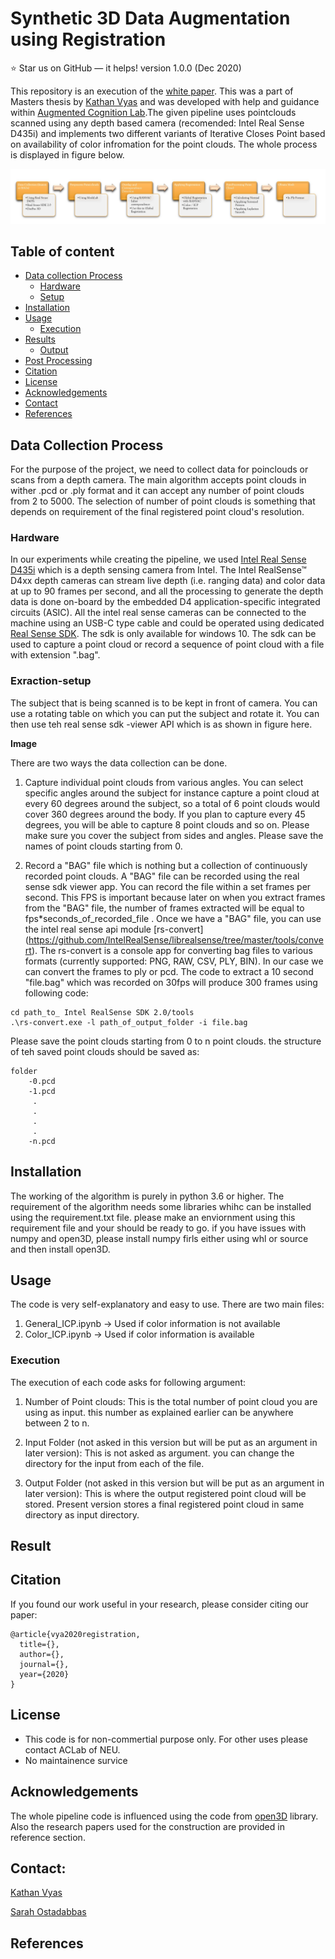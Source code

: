
# Synthetic 3D Data Augmentation using Registration

:star: Star us on GitHub — it helps!
version 1.0.0 (Dec 2020)


This repository is an execution of the [white paper](https://web.northeastern.edu/ostadabbas/). This was a part of Masters thesis by [Kathan Vyas](vyas.k@northeastern.edu) and was developed with help and guidance within [Augmented Cognition Lab](https://web.northeastern.edu/ostadabbas/).The given pipeline uses pointclouds scanned using any depth based camera (recomended: Intel Real Sense D435i) and implements two different variants of Iterative Closes Point based on availability of color infromation for the point clouds. The whole process is displayed in figure below.

![image](images/mesh_process.JPG)


## Table of content

- [Data collection Process](##data-collection-process)
    - [Hardware](###hardware)
    - [Setup](###Exraction-setup)
- [Installation](##Installation)
- [Usage](##Usage)
    - [Execution](###Execution)
- [Results](##Result)
    - [Output](###Output)
- [Post Processing](##Post-Processing)
- [Citation](##Citation)
- [License](##license)
- [Acknowledgements](##Acknowledgements)
- [Contact](##Contact) 
- [References](##References) 

## Data Collection Process

For the purpose of the project, we need to collect data for poinclouds or scans from a depth camera. The main algorithm accepts point clouds in wither .pcd or .ply format and it can accept any number of point clouds from 2 to 5000. The selection of number of point clouds is something that depends on requirement of the final registered point cloud's resolution.

### Hardware

In our experiments while creating the pipeline, we used [Intel Real Sense D435i](https://www.intelrealsense.com/) which is a depth sensing camera from Intel. The Intel RealSense™ D4xx depth cameras can stream live depth (i.e. ranging data) and color data at up to 90 frames per second, and all the processing to generate the depth data is done on-board by the embedded D4 application-specific integrated circuits (ASIC). All the intel real sense cameras can be connected to the machine using an USB-C type cable and could be operated using dedicated [Real Sense SDK](https://www.intelrealsense.com/sdk-2/). The sdk is only available for windows 10. The sdk can be used to capture a point cloud or record a sequence of point cloud with a file with extension ".bag". 

### Exraction-setup

The subject that is being scanned is to be kept in front of camera. You can use a rotating table on which you can put the subject and rotate it. You can then use teh real sense sdk -viewer API which is as shown in figure here.

**Image**

There are two ways the data collection can be done. 

1. Capture individual point clouds from various angles. You can select specific angles around the subject for instance capture a point cloud at every 60 degrees around the subject, so a total of 6 point clouds would cover 360 degrees around the body. If you plan to capture every 45 degrees, you will be able to capture 8 point clouds and so on. Please make sure you cover the subject from sides and angles. Please save the names of point clouds starting from 0. 

2. Record a "BAG" file which is nothing but a collection of continuously recorded point clouds. A "BAG" file can be recorded using the real sense sdk viewer app. You can record the file within a set frames per second. This FPS is important because later on when you extract frames from the "BAG" file, the number of frames extracted will be equal to fps*seconds_of_recorded_file . Once we have a "BAG" file, you can use the intel real sense api module [rs-convert] (https://github.com/IntelRealSense/librealsense/tree/master/tools/convert). The rs-convert is a console app for converting bag files to various formats (currently supported: PNG, RAW, CSV, PLY, BIN). In our case we can convert the frames to ply or pcd. The code to extract a  10 second "file.bag" which was recorded on 30fps will produce 300 frames using following code:


```
cd path_to_ Intel RealSense SDK 2.0/tools
.\rs-convert.exe -l path_of_output_folder -i file.bag
```

Please save the point clouds starting from 0 to n point clouds. the structure of teh saved point clouds should be saved as:


```
folder
    -0.pcd
    -1.pcd
     .
     .
     .
     .
    -n.pcd
```

## Installation

The working of the algorithm is purely in python 3.6 or higher. The requirement of the algorithm needs some libraries whihc can be installed using the requirement.txt file. 
please make an enviornment using this requirement file and your should be ready to go. if you have issues with numpy and open3D, please install numpy firls either using whl or source 
and then install open3D.

## Usage

The code is very self-explanatory and easy to use. There are two main files:

1. General_ICP.ipynb     -> Used if color information is not available
2. Color_ICP.ipynb       -> Used if color information is available

### Execution

The execution of each code asks for following argument:

1. Number of Point clouds: This is the total number of point cloud you are using as input. this number as explained earlier can be anywhere between 2 to n.

2. Input Folder (not asked in this version but will be put as an argument in later version): This is not asked as argument. you can change the directory for the input from each of the file.

3. Output Folder (not asked in this version but will be put as an argument in later version): This is where the output registered point cloud will be stored. Present version stores a final registered point cloud in same directory as input directory.


## Result




## Citation 
If you found our work useful in your research, please consider citing our paper:

```
@article{vya2020registration,
  title={},
  author={},
  journal={},
  year={2020}
}
```


## License 
* This code is for non-commertial purpose only. For other uses please contact ACLab of NEU. 
* No maintainence survice 

## Acknowledgements ###

The whole pipeline code is influenced using the code from [open3D](http://www.open3d.org/) library. Also the research papers used for the construction are provided in reference section.


## Contact: 
[Kathan Vyas](vyas.k@northeastern.edu)

[Sarah Ostadabbas](ostadabbas@ece.neu.edu)

## References

